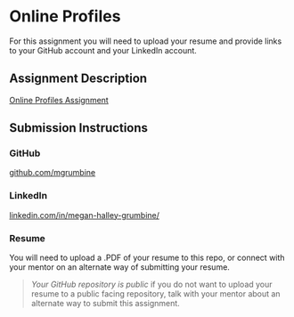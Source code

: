 # Online Profiles
For this assignment you will need to upload your resume and provide links to your GitHub account and your LinkedIn account.

## Assignment Description
[Online Profiles Assignment](https://education.launchcode.org/liftoff/modules/assignments/online-profiles)

## Submission Instructions
 
### GitHub
[github.com/mgrumbine](https://github.com/mgrumbine)
 
### LinkedIn
[linkedin.com/in/megan-halley-grumbine/](https://www.linkedin.com/in/megan-halley-grumbine/)

### Resume
You will need to upload a .PDF of your resume to this repo, or connect with your mentor on an alternate way of submitting your resume.

> *Your GitHub repository is public* if you do not want to upload your resume to a public facing repository, talk with your mentor about an alternate way to submit this assignment.
